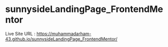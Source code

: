 # sunnysideLandingPage_FrontendMentor

Live Site URL : https://muhammadarham-43.github.io/sunnysideLandingPage_FrontendMentor/

